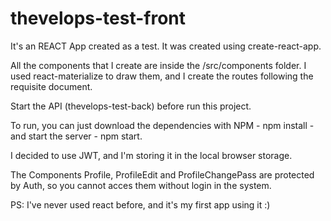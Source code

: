 # thevelops-test-front

It's an REACT App created as a test.
It was created using create-react-app. 

All the components that I create are inside the /src/components folder. I used react-materialize to draw  them, and I create the routes following the requisite document.

Start the API (thevelops-test-back) before run this project.

To run, you can just download the dependencies with NPM - npm install - and start the server - npm start.

I decided to use JWT, and I'm storing it in the local browser storage.

The Components Profile, ProfileEdit and ProfileChangePass are protected by Auth, so you cannot acces them without login in the system.

PS: I've never used react before, and it's my first app using it :)